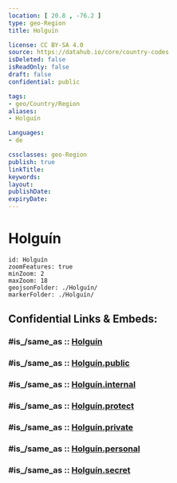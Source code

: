```yaml
---
location: [ 20.8 , -76.2 ] 
type: geo-Region
title: Holguín

license: CC BY-SA 4.0
source: https://datahub.io/core/country-codes
isDeleted: false
isReadOnly: false
draft: false
confidential: public

tags:
- geo/Country/Region
aliases:
- Holguín

Languages:
- de

cssclasses: geo-Region
publish: true
linkTitle: 
keywords: 
layout: 
publishDate: 
expiryDate: 
---
```


# Holguín

```leaflet
id: Holguín
zoomFeatures: true 
minZoom: 2 
maxZoom: 18
geojsonFolder: ./Holguín/
markerFolder: ./Holguín/
```


## Confidential Links & Embeds: 

### #is_/same_as :: [Holguín](/_Standards/Earth/Continent/America~Caribbean/Cuba/provinces~Cuba/Holguín.md) 

### #is_/same_as :: [Holguín.public](/_public/Earth/Continent/America~Caribbean/Cuba/provinces~Cuba/Holguín.public.md) 

### #is_/same_as :: [Holguín.internal](/_internal/Earth/Continent/America~Caribbean/Cuba/provinces~Cuba/Holguín.internal.md) 

### #is_/same_as :: [Holguín.protect](/_protect/Earth/Continent/America~Caribbean/Cuba/provinces~Cuba/Holguín.protect.md) 

### #is_/same_as :: [Holguín.private](/_private/Earth/Continent/America~Caribbean/Cuba/provinces~Cuba/Holguín.private.md) 

### #is_/same_as :: [Holguín.personal](/_personal/Earth/Continent/America~Caribbean/Cuba/provinces~Cuba/Holguín.personal.md) 

### #is_/same_as :: [Holguín.secret](/_secret/Earth/Continent/America~Caribbean/Cuba/provinces~Cuba/Holguín.secret.md)

